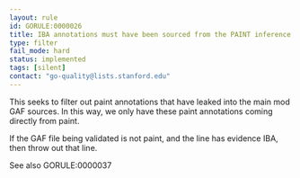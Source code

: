 ```yaml
---
layout: rule
id: GORULE:0000026
title: IBA annotations must have been sourced from the PAINT inference pipeline
type: filter
fail_mode: hard
status: implemented
tags: [silent]
contact: "go-quality@lists.stanford.edu"
---
```

This seeks to filter out paint annotations that have leaked into the main mod GAF
sources. In this way, we only have these paint annotations coming directly from
paint.

If the GAF file being validated is not paint, and the line has evidence IBA,
then throw out that line.

See also GORULE:0000037
